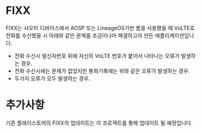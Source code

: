 # FIXX
FIXX는 샤오미 디바이스에서 AOSP 또는 LineageOS기반 롬을 사용했을 때 VoLTE로 전화를 수신했을 시 아래와 같은 문제를 조금이나마 해결하고자 만든 애플리케이션입니다.

- 전화 수신시 발신자번호 뒤에 자신의 VoLTE 번호가 붙어서 나타나는 오류가 발생하는 경우.
- 전화 수신시에는 문제가 없었지만 통화기록에는 위와 같은 오류가 발생하는 경우.
- 두가지 오류가 모두 발생하는 경우.

# 추가사항
기존 플레이스토어의 FIXX의 업데이트는 이 프로젝트를 통해 업데이트 될 예정입니다.
